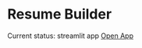 # Resume Builder

Current status: streamlit app
[Open App](https://resume-building-app.herokuapp.com/)